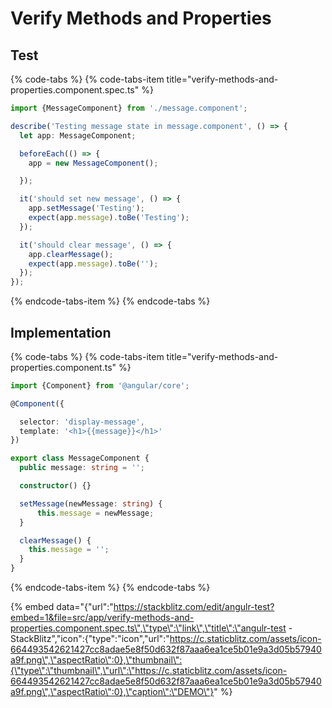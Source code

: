 # Verify Methods and Properties

## Test

{% code-tabs %}
{% code-tabs-item title="verify-methods-and-properties.component.spec.ts" %}
```typescript
import {MessageComponent} from './message.component';

describe('Testing message state in message.component', () => {
  let app: MessageComponent;

  beforeEach(() => {
    app = new MessageComponent();

  });

  it('should set new message', () => {
    app.setMessage('Testing');
    expect(app.message).toBe('Testing');
  });

  it('should clear message', () => {
    app.clearMessage();
    expect(app.message).toBe('');
  });
});
```
{% endcode-tabs-item %}
{% endcode-tabs %}

## Implementation

{% code-tabs %}
{% code-tabs-item title="verify-methods-and-properties.component.ts" %}
```typescript
import {Component} from '@angular/core';

@Component({

  selector: 'display-message',
  template: '<h1>{{message}}</h1>'
})

export class MessageComponent {
  public message: string = '';

  constructor() {}

  setMessage(newMessage: string) {
      this.message = newMessage;
  }

  clearMessage() {
    this.message = '';
  }
}
```
{% endcode-tabs-item %}
{% endcode-tabs %}

{% embed data="{\"url\":\"https://stackblitz.com/edit/angulr-test?embed=1&file=src/app/verify-methods-and-properties.component.spec.ts\",\"type\":\"link\",\"title\":\"angulr-test - StackBlitz\",\"icon\":{\"type\":\"icon\",\"url\":\"https://c.staticblitz.com/assets/icon-664493542621427cc8adae5e8f50d632f87aaa6ea1ce5b01e9a3d05b57940a9f.png\",\"aspectRatio\":0},\"thumbnail\":{\"type\":\"thumbnail\",\"url\":\"https://c.staticblitz.com/assets/icon-664493542621427cc8adae5e8f50d632f87aaa6ea1ce5b01e9a3d05b57940a9f.png\",\"aspectRatio\":0},\"caption\":\"DEMO\"}" %}

